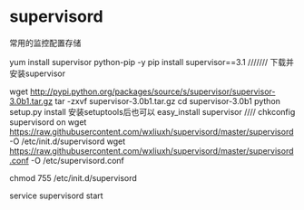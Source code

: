 # supervisord
常用的监控配置存储

yum install supervisor python-pip -y
pip install supervisor==3.1
///////
下载并安装supervisor

wget http://pypi.python.org/packages/source/s/supervisor/supervisor-3.0b1.tar.gz
tar -zxvf supervisor-3.0b1.tar.gz
cd supervisor-3.0b1
python setup.py install
安装setuptools后也可以
easy_install supervisor
////
chkconfig supervisord on
wget https://raw.githubusercontent.com/wxliuxh/supervisord/master/supervisord -O /etc/init.d/supervisord
wget https://raw.githubusercontent.com/wxliuxh/supervisord/master/supervisord.conf -O /etc/supervisord.conf

chmod 755 /etc/init.d/supervisord

service supervisord start
